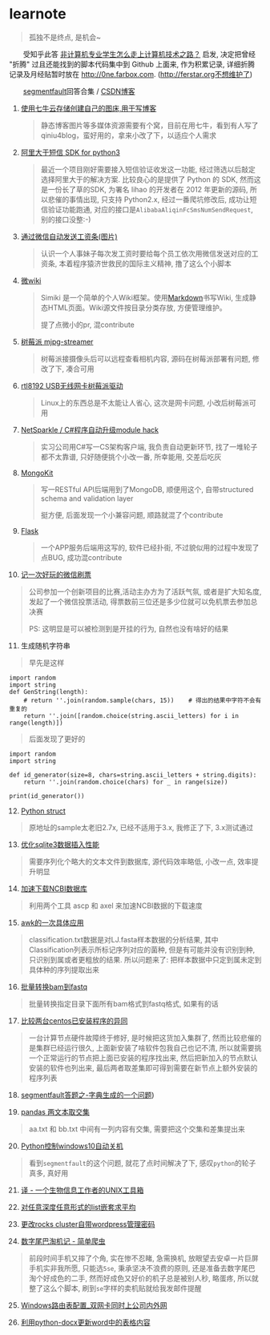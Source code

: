 
learnote
========

> 孤独不是终点, 是机会~

　　受知乎此答 [非计算机专业学生怎么走上计算机技术之路？](http://zhihu.com/question/21671705/answer/132534680) 启发, 决定把曾经 "折腾" 过且还能找到的脚本代码集中到 Github 上面来, 作为积累记录, 详细折腾记录及月经贴暂时放在 http://0ne.farbox.com. (http://ferstar.org不想维护了)

　　[segmentfault](https://segmentfault.com/u/ferstar/answers?sort=vote)回答合集 / [CSDN博客](http://blog.csdn.net/ferstar)



1. [使用七牛云存储创建自己的图床,用于写博客](https://github.com/ferstar/qiniu4blog)

   > 静态博客图片等多媒体资源需要有个窝，目前在用七牛，看到有人写了qiniu4blog，蛮好用的，拿来小改了下，以适应个人需求

2. [阿里大于短信 SDK for python3](https://github.com/ferstar/bigfish)

   > 最近一个项目刚好需要接入短信验证收发这一功能, 经过筛选以后敲定选择阿里大于的解决方案. 比较良心的是提供了 Python 的 SDK, 然而这是一份长了草的SDK, 为署名 lihao 的开发者在 2012 年更新的源码, 所以悲催的事情出现, 只支持 Python2.x, 经过一番爬坑修改后, 成功让短信验证功能跑通, 对应的接口是`AlibabaAliqinFcSmsNumSendRequest`, 别的接口没整:-)

3. [通过微信自动发送工资条(图片)](https://github.com/ferstar/auto_send_wage)

   > 认识一个人事妹子每次发工资时要给每个员工依次用微信发送对应的工资条, 本着程序猿济世救民的国际主义精神, 撸了这么个小脚本

4. [微wiki](https://github.com/ferstar/simiki)

   > Simiki 是一个简单的个人Wiki框架。使用[Markdown](https://daringfireball.net/projects/markdown/)书写Wiki, 生成静态HTML页面。Wiki源文件按目录分类存放, 方便管理维护。
   >
   > 提了点微小的pr, 混contribute

5. [树莓派 mjpg-streamer](https://github.com/ferstar/mjpg-streamer-diy)

   > 树莓派接摄像头后可以远程查看相机内容, 源码在树莓派部署有问题, 修改了下, 凑合可用

6. [rtl8192 USB无线网卡树莓派驱动](https://github.com/ferstar/rtl8192cu-fixes)

   > Linux上的东西总是不太能让人省心, 这次是网卡问题, 小改后树莓派可用

7. [NetSparkle / C#程序自动升级module hack](https://github.com/ferstar/NetSparkle/tree/master)

   > 实习公司用C#写一CS架构客户端, 我负责自动更新环节, 找了一堆轮子都不太靠谱, 只好随便挑个小改一番, 所幸能用, 交差后吃灰

8. [MongoKit](https://github.com/namlook/mongokit/tree/development)

   > 写一RESTful API后端用到了MongoDB, 顺便用这个, 自带structured schema and validation layer
   >
   > 挺方便, 后面发现一个小兼容问题, 顺路就混了个contribute

9. [Flask](https://github.com/pallets/flask)

   > 一个APP服务后端用这写的, 软件已经扑街, 不过貌似用的过程中发现了点BUG, 成功混contribute

10. [记一次好玩的微信刷票](http://0ne.farbox.com/post/python/ji-ci-hao-wan-de-wei-xin-shua-piao)

   > 公司参加一个创新项目的比赛,活动主办方为了活跃气氛, 或者是扩大知名度, 发起了一个微信投票活动, 得票数前三位还是多少位就可以免机票去参加总决赛
   >
   > PS: 这明显是可以被检测到是开挂的行为, 自然也没有啥好的结果

11. 生成随机字符串

   > 早先是这样

   ```
   import random
   import string
   def GenString(length):
       # return ''.join(random.sample(chars, 15))    # 得出的结果中字符不会有重复的
       return ''.join([random.choice(string.ascii_letters) for i in range(length)])
   ```

   > 后面发现了更好的

   ```
   import random
   import string

   def id_generator(size=8, chars=string.ascii_letters + string.digits):
       return ''.join(random.choice(chars) for _ in range(size))

   print(id_generator())
   ```

12. [Python struct](http://0ne.farbox.com/post/python/pythonchu-li-er-jin-zhi-shu-ju)

   > 原地址的sample太老旧2.7x, 已经不适用于3.x, 我修正了下, 3.x测试通过

13. [优化sqlite3数据插入性能](http://0ne.farbox.com/post/python/you-hua-sqlite3xing-neng)

   > 需要序列化个略大的文本文件到数据库, 源代码效率略低, 小改一点, 效率提升明显

14. [加速下载NCBI数据库](http://0ne.farbox.com/post/ngs/jia-su-xia-zai-ncbishu-ju-ku)

   > 利用两个工具 ascp 和 axel 来加速NCBI数据的下载速度

15. [awk的一次具体应用](http://0ne.farbox.com/post/ngs/awkde-ci-ju-ti-ying-yong)

   > classification.txt数据是对LJ.fasta样本数据的分析结果, 其中Classification列表示所标记序列对应的菌种, 但是有可能并没有识别到种, 只识别到属或者更粗放的结果. 所以问题来了: 把样本数据中只定到属未定到具体种的序列提取出来

16. [批量转换bam到fastq](http://0ne.farbox.com/post/ngs/pi-liang-zhuan-huan-bamdao-fastq)

   > 批量转换指定目录下面所有bam格式到fastq格式, 如果有的话

17. [比较两台centos已安装程序的异同](http://0ne.farbox.com/post/python/bi-jiao-liang-tai-centosyi-an-zhuang-cheng-xu-de-yi-tong)

   > 一台计算节点硬件故障终于修好, 是时候把这货加入集群了, 然而比较悲催的是集群已经运行很久, 上面新安装了啥软件包我自己也记不清, 所以就需要挑一个正常运行的节点把上面已安装的程序找出来, 然后把新加入的节点默认安装的软件也列出来, 最后两者取差集即可得到需要在新节点上额外安装的程序列表

18. [segmentfault答题之-字典生成的一个问题](https://segmentfault.com/q/1010000006624056/a-1020000006628560))

19. [pandas 两文本取交集](http://0ne.farbox.com/post/python/liang-wen-ben-qu-jiao-ji)

   > aa.txt 和 bb.txt 中间有一列内容有交集, 需要把这个交集和差集提出来

20. [Python控制windows10自动关机](https://segmentfault.com/q/1010000006782616)

   > 看到`segmentfault`的这个问题, 就花了点时间解决了下, 感叹`python`的轮子真多, 真好用

21. [译 - 一个生物信息工作者的UNIX工具箱](http://0ne.farbox.com/post/fan-yi/a-bioinformatician-s-unix-toolbox)

22. [对任意深度任意形式的list嵌套求平均](http://0ne.farbox.com/post/python/dui-ren-yi-shen-du-ren-yi-xing-shi-de-listqian-tao-qiu-ping-jun)

23. [更改rocks cluster自带wordpress管理密码](http://0ne.farbox.com/post/ngs/geng-gai-rocks-clusterzi-dai-wpguan-li-mi-ma)

24. [数字尾巴淘机记 - 简单爬虫](http://0ne.farbox.com/post/za-ji/shu-zi-wei-ba-tao-ji-ji)

   > 前段时间手机又摔了个角, 实在惨不忍睹, 急需换机, 放眼望去安卓一片巨屏手机实非我所愿, 只能选`5se`, 秉承坚决不浪费的原则, 还是准备去数字尾巴淘个好成色的二手, 然而好成色又好价的机子总是被别人秒, 略蛋疼, 所以就整了这么个脚本, 刷到`se`字样的卖机贴就给我发邮件提醒

25. [Windows路由表配置_双网卡同时上公司内外网](http://0ne.farbox.com/post/za-ji/windowslu-you-biao-pei-zhi-_shuang-wang-qia-tong-shi-shang-gong-si-nei-wai-wang)

26. [利用python-docx更新word中的表格内容](http://0ne.farbox.com/post/python/li-yong-python-docxgeng-xin-wordzhong-de-biao-ge-nei-rong)

